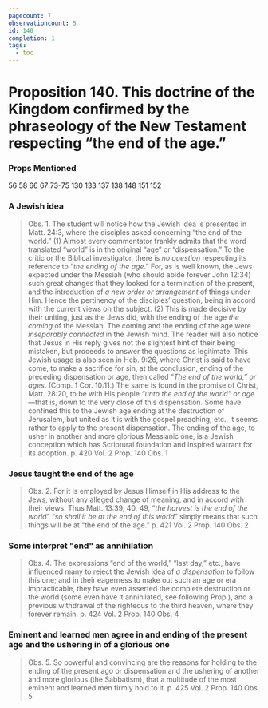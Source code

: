 ```yaml
---
pagecount: 7
observationcount: 5
id: 140
completion: 1
tags:
  - toc
---
```

# Proposition 140. This doctrine of the Kingdom confirmed by the phraseology of the New Testament respecting “the end of the age.”

### Props Mentioned
56 58 66 67 73-75 130 133 137 138 148 151 152
### A Jewish idea
>Obs. 1. The student will notice how the Jewish idea is presented in Matt. 24:3, where the disciples asked concerning “the end of the world.” (1) Almost every commentator frankly admits that the word translated “world” is in the original “age” or “dispensation.” To the critic or the Biblical investigator, there is *no question* respecting its reference to “*the ending of the age*.” For, as is well known, the Jews expected under the Messiah (who should abide forever John 12:34) such great changes that they looked for a termination of the present, and the introduction of *a new order or arrangement* of things under Him. Hence the pertinency of the disciples’ question, being in accord with the current views on the subject. (2) This is made decisive by their uniting, just as the Jews did, with the ending of the age *the coming* of the Messiah. The coming and the ending of the age were *inseparably connected* in the Jewish mind. The reader will also notice that Jesus in His reply gives not the slightest hint of their being mistaken, but proceeds to answer the questions as legitimate. This Jewish usage is also seen in Heb. 9:26, where Christ is said to have come, to make a sacrifice for sin, at the conclusion, ending of the preceding dispensation or age, then called “*The end of the world,” or ages*. (Comp. 1 Cor. 10:11.) The same is found in the promise of Christ, Matt. 28:20, to be with His people *“unto the end of the world” or age*—that is, down to the very close of this dispensation. Some have confined this to the Jewish age ending at the destruction of Jerusalem, but united as it is with the gospel preaching, etc., it seems rather to apply to the present dispensation. The ending of the age, to usher in another and more glorious Messianic one, is a Jewish conception which has Scriptural foundation and inspired warrant for its adoption.
>p. 420 Vol. 2 Prop. 140 Obs. 1
### Jesus taught the end of the age
>Obs. 2. For it is employed by Jesus Himself in His address to the Jews, without any alleged change of meaning, and in accord with their views. Thus Matt. 13:39, 40, 49, “*the harvest is the end of the world*” “*so shall it be at the end of this world*” simply means that such things will be at “the end of the age.”
>p. 421 Vol. 2 Prop. 140 Obs. 2
### Some interpret "end" as annihilation
>Obs. 4. The expressions “end of the world,” “last day,” etc., have influenced many to reject the Jewish idea of *a dispensation* to follow this one; and in their eagerness to make out such an age or era impracticable, they have even asserted the complete destruction or the world (some even have it annihilated, see following Prop.), and a previous withdrawal of the righteous to the third heaven, where they forever remain.
>p. 424 Vol. 2 Prop. 140 Obs. 4
### Eminent and learned men agree in and ending of the present age and the ushering in of a glorious one
>Obs. 5. So powerful and convincing are the reasons for holding to the ending of the present ago or dispensation and the ushering of another and more glorious (the Sabbatism), that a multitude of the most eminent and learned men firmly hold to it.
>p. 425 Vol. 2 Prop. 140 Obs. 5